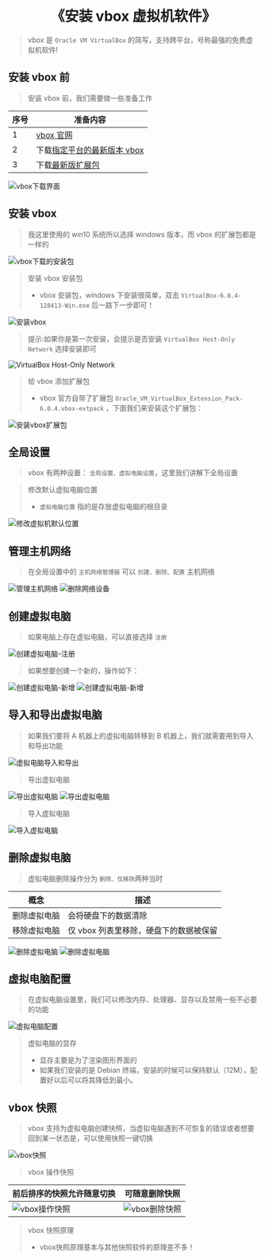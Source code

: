 <!--
+===============================================================================
| @Author: madnesslin(地上马)
+===============================================================================
| @Phone: +86 13695746767
+===============================================================================
| @Date: 2019-02-23 16:50:45
+===============================================================================
| @Email: linjialiang@163.com
+===============================================================================
| @Last modified time: 2019-02-27 15:43:30
+===============================================================================
-->

# <center>《安装 vbox 虚拟机软件》<center>

> vbox 是 `Oracle VM VirtualBox` 的简写，支持跨平台，号称最强的免费虚拟机软件!

## 安装 vbox 前

> 安装 vbox 前，我们需要做一些准备工作

| 序号 | 准备内容                                                                 |
| ---- | ------------------------------------------------------------------------ |
| 1    | [vbox 官网](https://www.virtualbox.org/)                                 |
| 2    | 下载[指定平台的最新版本 vbox](https://www.virtualbox.org/wiki/Downloads) |
| 3    | 下载[最新版扩展包](https://www.virtualbox.org/wiki/Downloads)            |

![vbox下载界面](./static/01/vbox下载界面.png)

## 安装 vbox

> 我这里使用的 win10 系统所以选择 windows 版本，而 vbox 的扩展包都是一样的

![vbox下载的安装包](./static/01/vbox下载的安装包.png)

> 安装 vbox 安装包
>
> - vbox 安装包，windows 下安装很简单，双击 `VirtualBox-6.0.4-128413-Win.exe` 后一路下一步即可！

![安装vbox](./static/01/安装vbox.gif)

> 提示:如果你是第一次安装，会提示是否安装 `VirtualBox Host-Only Network` 选择安装即可

![VirtualBox Host-Only Network](./static/01/增加的网络设备.png)

> 给 vbox 添加扩展包
>
> - vbox 官方自带了扩展包 `Oracle_VM_VirtualBox_Extension_Pack-6.0.4.vbox-extpack` ，下面我们来安装这个扩展包：

![安装vbox扩展包](./static/01/安装vbox的扩展包.gif)

## 全局设置

> vbox 有两种设置： `全局设置、虚拟电脑设置`，这里我们讲解下全局设置

> 修改默认虚拟电脑位置
>
> - `虚拟电脑位置` 指的是存放虚拟电脑的根目录

![修改虚拟机默认位置](./static/01/全局设置-修改虚拟机默认位置.gif)

## 管理主机网络

> 在全局设置中的 `主机网络管理器` 可以 `创建、删除、配置` 主机网络

![管理主机网络](./static/01/全局设置-管理主机网络.gif)
![删除网络设备](./static/01/删除网络设备.png)

## 创建虚拟电脑

> 如果电脑上存在虚拟电脑，可以直接选择 `注册`

![创建虚拟电脑-注册](./static/01/创建虚拟电脑-注册.gif)

> 如果想要创建一个新的，操作如下：

![创建虚拟电脑-新增](./static/01/创建虚拟电脑-新增.gif)
![创建虚拟电脑-新增](./static/01/创建虚拟电脑-新增.png)

## 导入和导出虚拟电脑

> 如果我们要将 A 机器上的虚拟电脑转移到 B 机器上，我们就需要用到导入和导出功能

![虚拟电脑导入和导出](./static/01/虚拟电脑导入和导出.png)

> 导出虚拟电脑

![导出虚拟电脑](./static/01/导出虚拟电脑.gif)
![导出虚拟电脑](./static/01/导出虚拟电脑.png)

> 导入虚拟电脑

![导入虚拟电脑](./static/01/导入虚拟电脑.gif)

## 删除虚拟电脑

> 虚拟电脑删除操作分为 `删除、仅移除`两种当时

| 概念         | 描述                                   |
| ------------ | -------------------------------------- |
| 删除虚拟电脑 | 会将硬盘下的数据清除                   |
| 移除虚拟电脑 | 仅 vbox 列表里移除，硬盘下的数据被保留 |

![删除虚拟电脑](./static/01/删除虚拟电脑.gif)
![删除虚拟电脑](./static/01/删除虚拟电脑.png)

## 虚拟电脑配置

> 在虚拟电脑设置里，我们可以修改内存、处理器、显存以及禁用一些不必要的功能

![虚拟电脑配置](./static/01/虚拟电脑配置.gif)

> 虚拟电脑的显存
>
> - 显存主要是为了渲染图形界面的
> - 如果我们安装的是 Debian 终端，安装的时候可以保持默认（12M），配置好以后可以将其降低到最小。

## vbox 快照

> vbox 支持为虚拟电脑创建快照，当虚拟电脑遇到不可恢复的错误或者想要回到某一状态是，可以使用快照一键切换

![vbox快照](./static/01/vbox快照.gif)

> vbox 操作快照

| 前后排序的快照允许随意切换                    | 可随意删除快照                                |
| --------------------------------------------- | --------------------------------------------- |
| ![vbox操作快照](./static/01/vbox操作快照.gif) | ![vbox删除快照](./static/01/vbox删除快照.gif) |

> vbox 快照原理
> - vbox快照原理基本与其他快照软件的原理差不多！
